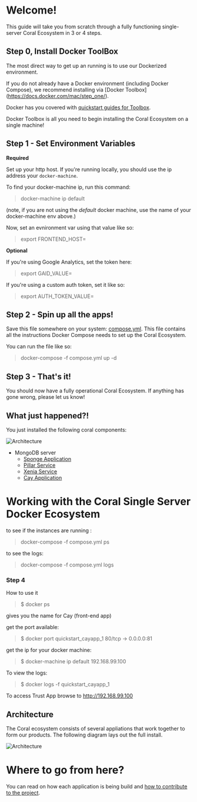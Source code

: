 # Welcome!

This guide will take you from scratch through a fully functioning single-server Coral Ecosystem in 3 or 4 steps.

## Step 0, Install Docker ToolBox

The most direct way to get up an running is to use our Dockerized environment.

If you do not already have a Docker environment (including Docker Compose), we recommend installing via [Docker Toolbox] (https://docs.docker.com/mac/step_one/).

Docker has you covered with [quickstart guides for Toolbox](https://docs.docker.com/mac/).

Docker Toolbox is all you need to begin installing the Coral Ecosystem on a single machine!

## Step 1 - Set Environment Variables

**Required**

Set up your http host.  If you're running locally, you should use the ip address your ```docker-machine```.

To find your docker-machine ip, run this command:

> docker-machine ip default

(note, if you are not using the *default* docker machine, use the name of your docker-machine env above.)

Now, set an evnironment var using that value like so:

> export FRONTEND_HOST=<docker-machine ip>

**Optional**

If you're using Google Analytics, set the token here:

> export GAID_VALUE=<entervalue>

If you're using a custom auth token, set it like so:

> export AUTH_TOKEN_VALUE=<entervalue>

## Step 2 - Spin up all the apps!

Save this file somewhere on your system: [compose.yml](compose.yml).  This file contains all the instructions Docker Compose needs to set up the Coral Ecosystem.

You can run the file like so:

> docker-compose -f compose.yml up -d

## Step 3 - That's it!

You should now have a fully operational Coral Ecosystem. If anything has gone wrong, please let us know!


## What just happened?!

You just installed the following coral components:

![Architecture](/images/trust-architecture.png)

* MongoDB server
  * [Sponge Application](https://github.com/coralproject/sponge)
  * [Pillar Service](https://github.com/coralproject/pillar)
  * [Xenia Service](https://github.com/coralproject/xenia)
  * [Cay Application](https://github.com/coralproject/cay)



# Working with the Coral Single Server Docker Ecosystem

to see if the instances are running :

> docker-compose -f compose.yml ps


to see the logs:

> docker-compose -f compose.yml logs



### Step 4

How to use it


> $ docker ps

gives you the name for Cay (front-end app)


get the port available:

> $ docker port quickstart_cayapp_1
80/tcp -> 0.0.0.0:81


get the ip for your docker machine:


> $ docker-machine ip default
192.168.99.100


To view the logs:


> $ docker logs -f quickstart_cayapp_1


To access Trust App browse to http://192.168.99.100

## Architecture

The Coral ecosystem consists of several appliations that work together to form our products. The following diagram lays out the full install.  

![Architecture](/images/trust-architecture.png)


# Where to go from here?

You can read on how each application is being build and [how to contribute to the project](/contributions/index.md).
